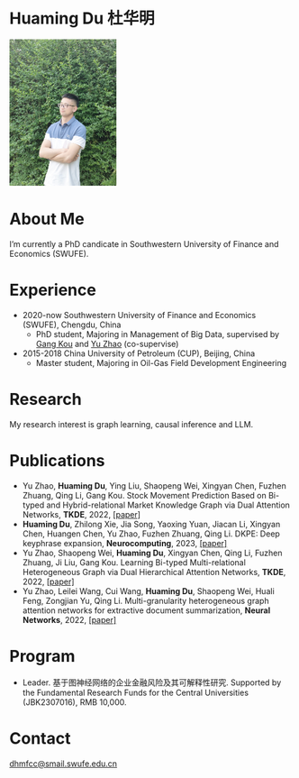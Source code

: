 # Huaming Du 杜华明

<img width="190" height="260" src="https://github.com/trytodoit227/dhm/blob/master/pig.jpg"/>

# About Me

I’m currently a PhD candicate in Southwestern University of Finance and Economics (SWUFE).
 
# Experience

- 2020-now Southwestern University of Finance and Economics (SWUFE), Chengdu, China
    - PhD student, Majoring in Management of Big Data, supervised by [Gang Kou][5] and [Yu Zhao][6] (co-supervise)
- 2015-2018 China University of Petroleum (CUP), Beijing, China
    - Master student, Majoring in Oil-Gas Field Development Engineering
 
# Research

My research interest is graph learning, causal inference and LLM.

# Publications
- Yu Zhao, **Huaming Du**, Ying Liu, Shaopeng Wei, Xingyan Chen, Fuzhen Zhuang, Qing Li, Gang Kou. 
  Stock Movement Prediction Based on Bi-typed and Hybrid-relational Market Knowledge Graph via Dual Attention Networks, **TKDE**, 2022, [[paper]][1]
- **Huaming Du**, Zhilong Xie, Jia Song, Yaoxing Yuan, Jiacan Li, Xingyan Chen, Huangen Chen, Yu Zhao, Fuzhen Zhuang, Qing Li. 
  DKPE: Deep keyphrase expansion, **Neurocomputing**, 2023, [[paper]][2]
- Yu Zhao, Shaopeng Wei, **Huaming Du**, Xingyan Chen, Qing Li, Fuzhen Zhuang, Ji Liu, Gang Kou. 
  Learning Bi-typed Multi-relational Heterogeneous Graph via Dual Hierarchical Attention Networks, **TKDE**, 2022, [[paper]][3]
- Yu Zhao, Leilei Wang, Cui Wang, **Huaming Du**, Shaopeng Wei, Huali Feng, Zongjian Yu, Qing Li. 
  Multi-granularity heterogeneous graph attention networks for extractive document summarization, **Neural Networks**, 2022, [[paper]][4]

# Program
- Leader. 基于图神经网络的企业金融风险及其可解释性研究.
  Supported by the Fundamental Research Funds for the Central Universities (JBK2307016), RMB 10,000.


# Contact
dhmfcc@smail.swufe.edu.cn


[1]: https://ieeenew.66557.net/abstract/document/9942340
[2]: https://www-sciencedirect-com-ssl.3178.top/science/article/pii/S0925231223013000
[3]: https://ieeenew.66557.net/abstract/document/9954185
[4]: https://www-sciencedirect-com-ssl.3178.top/science/article/pii/S0893608022003215
[5]: https://scholar.google.com/citations?hl=zh-CN&user=dRL7HngAAAAJ
[6]: https://scholar.google.com/citations?hl=zh-CN&user=J3yW0aYAAAAJ
